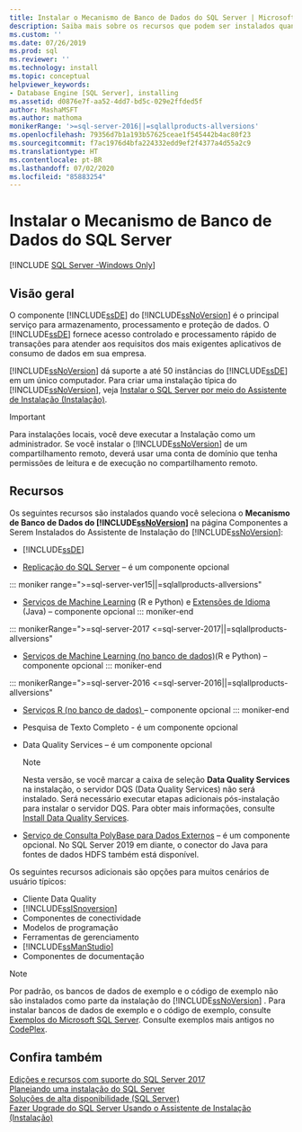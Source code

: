 ```yaml
---
title: Instalar o Mecanismo de Banco de Dados do SQL Server | Microsoft Docs
description: Saiba mais sobre os recursos que podem ser instalados quando você seleciona o Mecanismo de Banco de Dados do SQL Server na página Componentes a Serem Instalados do Assistente de Instalação do SQL Server.
ms.custom: ''
ms.date: 07/26/2019
ms.prod: sql
ms.reviewer: ''
ms.technology: install
ms.topic: conceptual
helpviewer_keywords:
- Database Engine [SQL Server], installing
ms.assetid: d0876e7f-aa52-4dd7-bd5c-029e2ffded5f
author: MashaMSFT
ms.author: mathoma
monikerRange: '>=sql-server-2016||=sqlallproducts-allversions'
ms.openlocfilehash: 79356d7b1a193b57625ceae1f545442b4ac80f23
ms.sourcegitcommit: f7ac1976d4bfa224332edd9ef2f4377a4d55a2c9
ms.translationtype: HT
ms.contentlocale: pt-BR
ms.lasthandoff: 07/02/2020
ms.locfileid: "85883254"
---
```

# <a name="install-sql-server-database-engine"></a>Instalar o Mecanismo de Banco de Dados do SQL Server

[!INCLUDE [SQL Server -Windows Only](../../includes/applies-to-version/sql-windows-only.md)]

## <a name="overview"></a>Visão geral
O componente [!INCLUDE[ssDE](../../includes/ssde-md.md)] do [!INCLUDE[ssNoVersion](../../includes/ssnoversion-md.md)] é o principal serviço para armazenamento, processamento e proteção de dados. O [!INCLUDE[ssDE](../../includes/ssde-md.md)] fornece acesso controlado e processamento rápido de transações para atender aos requisitos dos mais exigentes aplicativos de consumo de dados em sua empresa.  
  
[!INCLUDE[ssNoVersion](../../includes/ssnoversion-md.md)] dá suporte a até 50 instâncias do [!INCLUDE[ssDE](../../includes/ssde-md.md)] em um único computador. Para criar uma instalação típica do [!INCLUDE[ssNoVersion](../../includes/ssnoversion-md.md)], veja [Instalar o SQL Server por meio do Assistente de Instalação &#40;Instalação&#41;](../../database-engine/install-windows/install-sql-server-from-the-installation-wizard-setup.md).  
  
>[!IMPORTANT]
>Para instalações locais, você deve executar a Instalação como um administrador. Se você instalar o [!INCLUDE[ssNoVersion](../../includes/ssnoversion-md.md)] de um compartilhamento remoto, deverá usar uma conta de domínio que tenha permissões de leitura e de execução no compartilhamento remoto.  

## <a name="features"></a>Recursos
Os seguintes recursos são instalados quando você seleciona o **Mecanismo de Banco de Dados do [!INCLUDE[ssNoVersion](../../includes/ssnoversion-md.md)]** na página Componentes a Serem Instalados do Assistente de Instalação do [!INCLUDE[ssNoVersion](../../includes/ssnoversion-md.md)]:  
  
-   [!INCLUDE[ssDE](../../includes/ssde-md.md)]  
  
-   [Replicação do SQL Server](../../relational-databases/replication/sql-server-replication.md) – é um componente opcional  

::: moniker range=">=sql-server-ver15||=sqlallproducts-allversions" 
-   [Serviços de Machine Learning](../../machine-learning/install/sql-machine-learning-services-windows-install.md) (R e Python) e [Extensões de Idioma](../..//language-extensions/install/install-sql-server-language-extensions-on-windows.md) (Java) – componente opcional
::: moniker-end

::: monikerRange=">=sql-server-2017 <=sql-server-2017||=sqlallproducts-allversions"
-   [Serviços de Machine Learning (no banco de dados)](../../machine-learning/install/sql-machine-learning-services-windows-install.md)(R e Python) – componente opcional
::: moniker-end

::: monikerRange=">=sql-server-2016 <=sql-server-2016||=sqlallproducts-allversions"
-   [Serviços R (no banco de dados) ](../../machine-learning/install/sql-r-services-windows-install.md) – componente opcional
::: moniker-end

-   Pesquisa de Texto Completo - é um componente opcional  
  
-   Data Quality Services – é um componente opcional  
  
    > [!NOTE]  
    >  Nesta versão, se você marcar a caixa de seleção **Data Quality Services** na instalação, o servidor DQS (Data Quality Services) não será instalado. Será necessário executar etapas adicionais pós-instalação para instalar o servidor DQS. Para obter mais informações, consulte [Install Data Quality Services](../../data-quality-services/install-windows/install-data-quality-services.md).  
    
- [Serviço de Consulta PolyBase para Dados Externos](../../relational-databases/polybase/polybase-guide.md) – é um componente opcional. No SQL Server 2019 em diante, o conector do Java para fontes de dados HDFS também está disponível.

  
 Os seguintes recursos adicionais são opções para muitos cenários de usuário típicos:  
  
-   Cliente Data Quality
-   [!INCLUDE[ssISnoversion](../../includes/ssisnoversion-md.md)]
-   Componentes de conectividade
-   Modelos de programação
-   Ferramentas de gerenciamento
-   [!INCLUDE[ssManStudio](../../includes/ssmanstudio-md.md)]
-   Componentes de documentação  
  

> [!NOTE]  
>  Por padrão, os bancos de dados de exemplo e o código de exemplo não são instalados como parte da instalação do [!INCLUDE[ssNoVersion](../../includes/ssnoversion-md.md)] . Para instalar bancos de dados de exemplo e o código de exemplo, consulte [Exemplos do Microsoft SQL Server](../../sample/microsoft-sql-server-samples.md). Consulte exemplos mais antigos no [CodePlex](https://go.microsoft.com/fwlink/?LinkId=87843).  

  
## <a name="see-also"></a>Confira também  
 [Edições e recursos com suporte do SQL Server 2017](~/sql-server/editions-and-components-of-sql-server-2017.md)   
 [Planejando uma instalação do SQL Server](../../sql-server/install/planning-a-sql-server-installation.md)   
 [Soluções de alta disponibilidade &#40;SQL Server&#41;](../../sql-server/failover-clusters/high-availability-solutions-sql-server.md)   
 [Fazer Upgrade do SQL Server Usando o Assistente de Instalação &#40;Instalação&#41;](../../database-engine/install-windows/upgrade-sql-server-using-the-installation-wizard-setup.md)  
  
  
